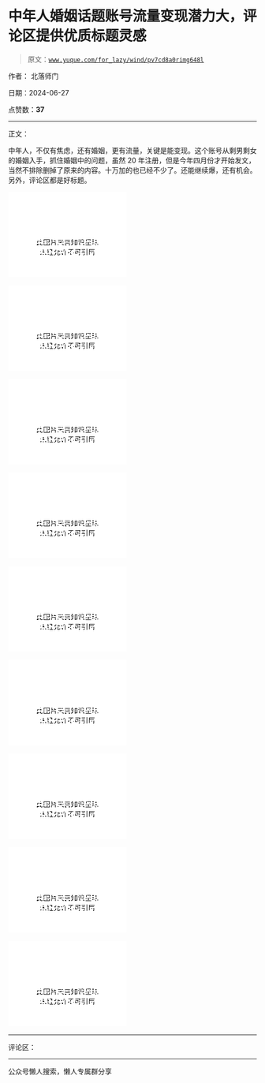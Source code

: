 # 中年人婚姻话题账号流量变现潜力大，评论区提供优质标题灵感

> 原文：[`www.yuque.com/for_lazy/wind/pv7cd8a0rimg648l`](https://www.yuque.com/for_lazy/wind/pv7cd8a0rimg648l)

作者： 北落师门

日期：2024-06-27

点赞数：**37**

* * *

正文：

中年人，不仅有焦虑，还有婚姻，更有流量，关键是能变现。这个账号从剩男剩女的婚姻入手，抓住婚姻中的问题，虽然 20 年注册，但是今年四月份才开始发文，当然不排除删掉了原来的内容。十万加的也已经不少了。还能继续爆，还有机会。
另外，评论区都是好标题。

![](img/c9bb1d760bcb2c90f332f6b9eb9dfb06.png "None")

![](img/fc02fec1cb74199dab915b671dca3a80.png "None")

![](img/e7c7ad7e063eb60f797d3c9cd1abd003.png "None")

![](img/c0948ea321c47e90384e4534ee3dc137.png "None")

![](img/b3db3d7230d0b2a915094ae088dac4fe.png "None")

![](img/b57de517acbfe4e65511993ac1d84428.png "None")

![](img/bf9342b2f5579894e3cb1e975e36cfd6.png "None")

![](img/2f65ed9c966a2de47576d4b9317db332.png "None")

![](img/b6674f58fde9eef1b4380f50b1b1a614.png "None")

* * *

评论区：

* * *

公众号懒人搜索，懒人专属群分享